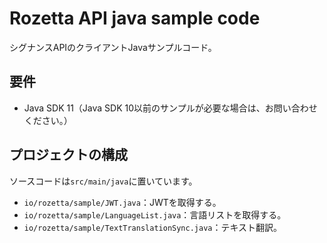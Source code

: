 # Rozetta API java sample code

シグナンスAPIのクライアントJavaサンプルコード。

## 要件

* Java SDK 11（Java SDK 10以前のサンプルが必要な場合は、お問い合わせください。）

## プロジェクトの構成

ソースコードは`src/main/java`に置いています。

* `io/rozetta/sample/JWT.java`：JWTを取得する。
* `io/rozetta/sample/LanguageList.java`：言語リストを取得する。
* `io/rozetta/sample/TextTranslationSync.java`：テキスト翻訳。
